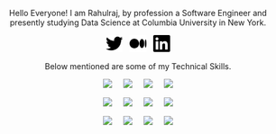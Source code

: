 <div align="center">
  
Hello Everyone! I am Rahulraj, by profession a Software Engineer and presently studying Data Science at Columbia University in New York.

</div>

<p align='center'>
<a href="https://twitter.com/rjrahul24"><img height="30" src="https://github.com/rjrahul24/rjrahul24/blob/main/Images/twitter.svg?raw=true"></a>&nbsp;&nbsp;
<a href="https://medium.com/@rahul.roger24"><img height="30" src="https://github.com/rjrahul24/rjrahul24/blob/main/Images/medium.svg?raw=true"></a>&nbsp;&nbsp;
<a href="https://www.linkedin.com/in/rjrahul24/"><img height="30" src="https://github.com/rjrahul24/rjrahul24/blob/main/Images/linkedin.svg?raw=true"></a>
</p>

<div align="center" title="Skills">
  <p>
    Below mentioned are some of my Technical Skills.
    </p>
  
![](https://img.shields.io/badge/Tools-PowerBI-informational?style=flat&logo=power-bi&logoColor=white&color=2bbc8a)&nbsp;&nbsp;&nbsp;&nbsp;
![](https://img.shields.io/badge/Languages-Python-informational?style=flat&logo=python&logoColor=white&color=2bbc8a)&nbsp;&nbsp;&nbsp;&nbsp;
![](https://img.shields.io/badge/Services-Databricks-informational?style=flat&logo=databricks&logoColor=white&color=2bbc8a)&nbsp;&nbsp;&nbsp;&nbsp;
![](https://img.shields.io/badge/Frameworks-ApacheSpark-informational?style=flat&logo=apache-spark&logoColor=white&color=2bbc8a)

![](https://img.shields.io/badge/Tools-Tensorflow-informational?style=flat&logo=tensorflow&logoColor=white&color=2bbc8a)&nbsp;&nbsp;&nbsp;&nbsp;
![](https://img.shields.io/badge/Languages-SQL-informational?style=flat&logo=microsoft-sql-server&logoColor=white&color=2bbc8a)&nbsp;&nbsp;&nbsp;&nbsp;
![](https://img.shields.io/badge/Services-AzureDataExplorer-informational?style=flat&logo=azure-data-explorer&logoColor=white&color=2bbc8a)&nbsp;&nbsp;&nbsp;&nbsp;
![](https://img.shields.io/badge/Frameworks-AzurePipelines-informational?style=flat&logo=azure-pipelines&logoColor=white&color=2bbc8a)

![](https://img.shields.io/badge/Tools-AzureMLStudio-informational?style=flat&logo=microsoft-azure&logoColor=white&color=2bbc8a)&nbsp;&nbsp;&nbsp;&nbsp;
![](https://img.shields.io/badge/Languages-Scala-informational?style=flat&logo=scala&logoColor=white&color=2bbc8a)&nbsp;&nbsp;&nbsp;&nbsp;
![](https://img.shields.io/badge/Services-AzureFunctions-informational?style=flat&logo=azure-functions&logoColor=white&color=2bbc8a)&nbsp;&nbsp;&nbsp;&nbsp;
![](https://img.shields.io/badge/Frameworks-GraphQL-informational?style=flat&logo=graphql&logoColor=white&color=2bbc8a)

</div>
